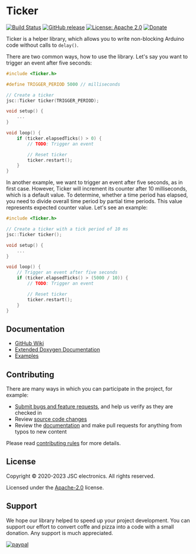 # Ticker
[![Build Status](https://travis-ci.com/JSC-electronics/Ticker.svg?branch=master)](https://travis-ci.com/JSC-electronics/Ticker)
[![GitHub release](https://img.shields.io/github/release/JSC-electronics/Ticker.svg?maxAge=3600)](https://github.com/JSC-electronics/Ticker/releases)
[![License: Apache 2.0](https://img.shields.io/badge/license-Apache--2.0-green.svg)](https://github.com/JSC-electronics/Ticker/blob/master/LICENSE)
[![Donate](https://img.shields.io/badge/donate-PayPal-blueviolet.svg)](https://www.paypal.com/cgi-bin/webscr?cmd=_s-xclick&hosted_button_id=SESX9ABM7V8KA&source=url)

Ticker is a helper library, which allows you to write non-blocking Arduino code without calls to `delay()`.

There are two common ways, how to use the library. Let's say you want to trigger an event after five seconds:

```cpp
#include <Ticker.h>

#define TRIGGER_PERIOD 5000 // milliseconds

// Create a ticker
jsc::Ticker ticker(TRIGGER_PERIOD);

void setup() {
    ...
}

void loop() {
    if (ticker.elapsedTicks() > 0) {
        // TODO: Trigger an event

        // Reset ticker
        ticker.restart();
    }
}
```

In another example, we want to trigger an event after five seconds, as in first case. However, Ticker will increment its counter after 10 milliseconds, which is a default value. To determine, whether a time period has elapsed, you need to divide overall time period by partial time periods. This value represents expected counter value. Let's see an example:

```cpp
#include <Ticker.h>

// Create a ticker with a tick period of 10 ms
jsc::Ticker ticker();

void setup() {
    ...
}

void loop() {
	// Trigger an event after five seconds
    if (ticker.elapsedTicks() > (5000 / 10)) {
        // TODO: Trigger an event

        // Reset ticker
        ticker.restart();
    }
}
```

## Documentation
- [GitHub Wiki][ticker-wiki]
- [Extended Doxygen Documentation][object-button-doxygen]
- [Examples](examples)

## Contributing
There are many ways in which you can participate in the project, for example:

* [Submit bugs and feature requests](https://github.com/JSC-electronics/Ticker/issues), and help us verify as they are checked in
* Review [source code changes](https://github.com/JSC-electronics/Ticker/pulls)
* Review the [documentation](https://github.com/JSC-electronics/Ticker/wiki) and make pull requests for anything from typos to new content

Please read [contributing rules](CONTRIBUTING.md) for more details.

## License

Copyright © 2020-2023 JSC electronics. All rights reserved.

Licensed under the [Apache-2.0](LICENSE) license.

## Support

We hope our library helped to speed up your project development. You can support our effort to convert coffe and pizza into a code with a small donation. Any support is much appreciated.

[![paypal](https://www.paypalobjects.com/en_US/i/btn/btn_donateCC_LG.gif)](https://www.paypal.com/cgi-bin/webscr?cmd=_s-xclick&hosted_button_id=SESX9ABM7V8KA&source=url)

[//]: # (Used references)
[ticker-wiki]: https://github.com/JSC-electronics/Ticker/wiki
[object-button-doxygen]: https://jsc-electronics.github.io/Ticker
